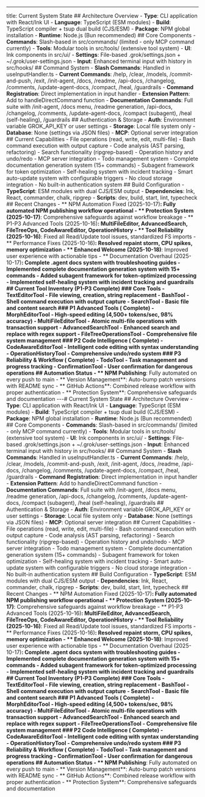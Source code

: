 ---
title: Current System State ## Architecture Overview - **Type**: CLI application with React/Ink UI - **Language**: TypeScript (ESM modules) - **Build**: TypeScript compiler + tsup dual build (CJS/ESM) - **Package**: NPM global installation - **Runtime**: Node.js (Bun recommended) ## Core Components - **Commands**: Slash-based in src/commands/ (limited - only MCP command currently) - **Tools**: Modular tools in src/tools/ (extensive tool system) - **UI**: Ink components in src/ui/ - **Settings**: File-based .grok/settings.json + ~/.grok/user-settings.json - **Input**: Enhanced terminal input with history in src/hooks/ ## Command System - **Slash Commands**: Handled in useInputHandler.ts - **Current Commands**: /help, /clear, /models, /commit-and-push, /exit, /init-agent, /docs, /readme, /api-docs, /changelog, /comments, /update-agent-docs, /compact, /heal, /guardrails - **Command Registration**: Direct implementation in input handler - **Extension Pattern**: Add to handleDirectCommand function - **Documentation Commands**: Full suite with /init-agent, /docs menu, /readme generation, /api-docs, /changelog, /comments, /update-agent-docs, /compact (subagent), /heal (self-healing), /guardrails ## Authentication & Storage - **Auth**: Environment variable GROK_API_KEY or user settings - **Storage**: Local file system only - **Database**: None (settings via JSON files) - **MCP**: Optional server integration ## Current Capabilities - File operations (read, write, edit, multi-file) - Bash command execution with output capture - Code analysis (AST parsing, refactoring) - Search functionality (ripgrep-based) - Operation history and undo/redo - MCP server integration - Todo management system - Complete documentation generation system (15+ commands) - Subagent framework for token optimization - Self-healing system with incident tracking - Smart auto-update system with configurable triggers - No cloud storage integration - No built-in authentication system ## Build Configuration - **TypeScript**: ESM modules with dual CJS/ESM output - **Dependencies**: Ink, React, commander, chalk, ripgrep - **Scripts**: dev, build, start, lint, typecheck ## Recent Changes - ** NPM Automation Fixed (2025-10-17)**: Fully automated NPM publishing workflow operational - ** Protection System (2025-10-17)**: Comprehensive safeguards against workflow breakage - ** P1-P3 Advanced Tools (2025-10-16)**: MultiFileEditor, AdvancedSearch, FileTreeOps, CodeAwareEditor, OperationHistory - ** Tool Reliability (2025-10-16)**: Fixed all Read/Update tool issues, standardized FS imports - ** Performance Fixes (2025-10-16)**: Resolved repaint storm, CPU spikes, memory optimization - ** Enhanced Welcome (2025-10-18)**: Improved user experience with actionable tips - ** Documentation Overhaul (2025-10-17)**: Complete .agent docs system with troubleshooting guides - Implemented complete documentation generation system with 15+ commands - Added subagent framework for token-optimized processing - Implemented self-healing system with incident tracking and guardrails ## Current Tool Inventory (P1-P3 Complete) ### Core Tools - **TextEditorTool** - File viewing, creation, string replacement - **BashTool** - Shell command execution with output capture - **SearchTool** - Basic file and content search ### P1 Advanced Tools ( Complete) - **MorphEditorTool** - High-speed editing (4,500+ tokens/sec, 98% accuracy) - **MultiFileEditorTool** - Atomic multi-file operations with transaction support - **AdvancedSearchTool** - Enhanced search and replace with regex support - **FileTreeOperationsTool** - Comprehensive file system management ### P2 Code Intelligence ( Complete) - **CodeAwareEditorTool** - Intelligent code editing with syntax understanding - **OperationHistoryTool** - Comprehensive undo/redo system ### P3 Reliability & Workflow ( Complete) - **TodoTool** - Task management and progress tracking - **ConfirmationTool** - User confirmation for dangerous operations ## Automation Status - ** NPM Publishing**: Fully automated on every push to main - ** Version Management**: Auto-bump patch versions with README sync - ** GitHub Actions**: Combined release workflow with proper authentication - ** Protection System**: Comprehensive safeguards and documentation
---# Current System State ## Architecture Overview - **Type**: CLI application with React/Ink UI - **Language**: TypeScript (ESM modules) - **Build**: TypeScript compiler + tsup dual build (CJS/ESM) - **Package**: NPM global installation - **Runtime**: Node.js (Bun recommended) ## Core Components - **Commands**: Slash-based in src/commands/ (limited - only MCP command currently) - **Tools**: Modular tools in src/tools/ (extensive tool system) - **UI**: Ink components in src/ui/ - **Settings**: File-based .grok/settings.json + ~/.grok/user-settings.json - **Input**: Enhanced terminal input with history in src/hooks/ ## Command System - **Slash Commands**: Handled in useInputHandler.ts - **Current Commands**: /help, /clear, /models, /commit-and-push, /exit, /init-agent, /docs, /readme, /api-docs, /changelog, /comments, /update-agent-docs, /compact, /heal, /guardrails - **Command Registration**: Direct implementation in input handler - **Extension Pattern**: Add to handleDirectCommand function - **Documentation Commands**: Full suite with /init-agent, /docs menu, /readme generation, /api-docs, /changelog, /comments, /update-agent-docs, /compact (subagent), /heal (self-healing), /guardrails ## Authentication & Storage - **Auth**: Environment variable GROK_API_KEY or user settings - **Storage**: Local file system only - **Database**: None (settings via JSON files) - **MCP**: Optional server integration ## Current Capabilities - File operations (read, write, edit, multi-file) - Bash command execution with output capture - Code analysis (AST parsing, refactoring) - Search functionality (ripgrep-based) - Operation history and undo/redo - MCP server integration - Todo management system - Complete documentation generation system (15+ commands) - Subagent framework for token optimization - Self-healing system with incident tracking - Smart auto-update system with configurable triggers - No cloud storage integration - No built-in authentication system ## Build Configuration - **TypeScript**: ESM modules with dual CJS/ESM output - **Dependencies**: Ink, React, commander, chalk, ripgrep - **Scripts**: dev, build, start, lint, typecheck ## Recent Changes - ** NPM Automation Fixed (2025-10-17)**: Fully automated NPM publishing workflow operational - ** Protection System (2025-10-17)**: Comprehensive safeguards against workflow breakage - ** P1-P3 Advanced Tools (2025-10-16)**: MultiFileEditor, AdvancedSearch, FileTreeOps, CodeAwareEditor, OperationHistory - ** Tool Reliability (2025-10-16)**: Fixed all Read/Update tool issues, standardized FS imports - ** Performance Fixes (2025-10-16)**: Resolved repaint storm, CPU spikes, memory optimization - ** Enhanced Welcome (2025-10-18)**: Improved user experience with actionable tips - ** Documentation Overhaul (2025-10-17)**: Complete .agent docs system with troubleshooting guides - Implemented complete documentation generation system with 15+ commands - Added subagent framework for token-optimized processing - Implemented self-healing system with incident tracking and guardrails ## Current Tool Inventory (P1-P3 Complete) ### Core Tools - **TextEditorTool** - File viewing, creation, string replacement - **BashTool** - Shell command execution with output capture - **SearchTool** - Basic file and content search ### P1 Advanced Tools ( Complete) - **MorphEditorTool** - High-speed editing (4,500+ tokens/sec, 98% accuracy) - **MultiFileEditorTool** - Atomic multi-file operations with transaction support - **AdvancedSearchTool** - Enhanced search and replace with regex support - **FileTreeOperationsTool** - Comprehensive file system management ### P2 Code Intelligence ( Complete) - **CodeAwareEditorTool** - Intelligent code editing with syntax understanding - **OperationHistoryTool** - Comprehensive undo/redo system ### P3 Reliability & Workflow ( Complete) - **TodoTool** - Task management and progress tracking - **ConfirmationTool** - User confirmation for dangerous operations ## Automation Status - ** NPM Publishing**: Fully automated on every push to main - ** Version Management**: Auto-bump patch versions with README sync - ** GitHub Actions**: Combined release workflow with proper authentication - ** Protection System**: Comprehensive safeguards and documentation